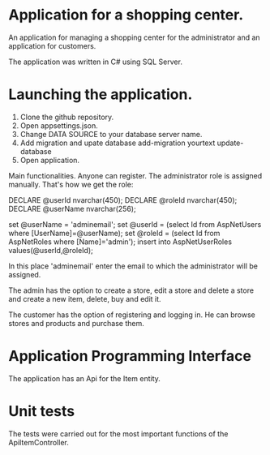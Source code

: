 # Application for a shopping center.

An application for managing a shopping center for the administrator and an application for customers.

The application was written in C# using SQL Server.

# Launching the application.

1. Clone the github repository.
2. Open appsettings.json.
3. Change DATA SOURCE to your database server name.
4. Add migration and upate database
   add-migration yourtext
   update-database
5. Open application.

Main functionalities.
Anyone can register.
The administrator role is assigned manually.
That's how we get the role: 

DECLARE @userId nvarchar(450);
DECLARE @roleId nvarchar(450);
DECLARE @userName nvarchar(256);

set @userName = 'adminemail';
set @userId = (select Id from AspNetUsers where [UserName]=@userName);
set @roleId = (select Id from AspNetRoles where [Name]='admin');
insert into AspNetUserRoles values(@userId,@roleId);

In this place 'adminemail' enter the email to which the administrator will be assigned.

The admin has the option to create a store, edit a store and delete a store and create a new item, delete, buy and edit it.

The customer has the option of registering and logging in. He can browse stores and products and purchase them.

# Application Programming Interface

The application has an Api for the Item entity.

# Unit tests 

The tests were carried out for the most important functions of the ApiItemController.
